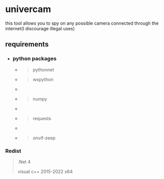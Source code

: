 # univercam
this tool allows you to spy on any possible camera connected through the internet(I discourage illegal uses)
## requirements
- ### python packages
  - > pythonnet
  
  - > wxpython
  - > 
  - > numpy
  - > 
  - > requests
  - > 
  - > onvif-zeep
### Redist
> .Net 4
> 
> visual c++ 2015-2022 x64

